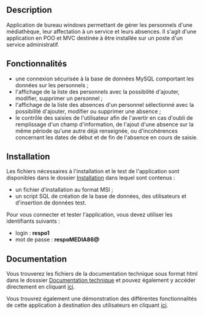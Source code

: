 ## Description
Application de bureau windows permettant de gérer les personnels d'une médiathèque, leur affectation à un service et leurs absences. Il s'agit d'une application en POO et MVC destinée à être installée sur un poste d'un service administratif.

## Fonctionnalités

* une connexion sécurisée à la base de données MySQL comportant les données sur les personnels ;
* l'affichage de la liste des personnels avec la possibilité d'ajouter, modifier, supprimer un personnel ;
* l'affichage de la liste des absences d'un personnel sélectionné avec la possibilité d'ajouter, modifier ou supprimer une absence ;
* le contrôle des saisies de l'utilisateur afin de l'avertir en cas d'oubli de remplissage d'un champ d'information, de l'ajout d'une absence sur la même période qu'une autre déjà renseignée, ou d'incohérences concernant les dates de début et de fin de l'absence en cours de saisie.

## Installation

Les fichiers nécessaires à l'installation et le test de l'application sont disponibles dans le dossier [Installation](https://github.com/filkat34/MediaTek86/tree/d0b8eb1b6a32e3bd3c997cd51c0cc8a8ae4f0259/Installation) dans lequel sont contenus :

* un fichier d'installation au format MSI ;
* un script SQL de création de la base de données, des utilisateurs et d'insertion de données test.

Pour vous connecter et tester l'application, vous devez utiliser les identifiants suivants :
* login : **respo1**
* mot de passe : **respoMEDIA86@**

## Documentation

Vous trouverez les fichiers de la documentation technique sous format html dans le dosssier [Documentation technique](https://github.com/filkat34/MediaTek86/tree/d0b8eb1b6a32e3bd3c997cd51c0cc8a8ae4f0259/Documentation%20technique) et pouvez également y accéder directement en cliquant [ici](https://www.filipposk.ovh/programmes/mediatek86/docutechnique/index.html).

Vous trouvrez également une démonstration des différentes fonctionnalités de cette application à destination des utilisateurs en cliquant [ici](https://www.filipposk.ovh/programmes/mediatek86/videoUtilisateur.mp4).


